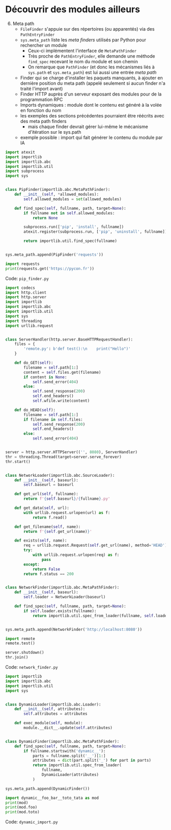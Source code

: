 # Découvrir des modules ailleurs

6. Meta path
    - `FileFinder` s'appuie sur des répertoires (ou apparentés) via des `PathEntryFinder`
    - `sys.meta_path` liste les _meta finders_ utilisés par Python pour rechercher un module
        - Ceux-ci implémentent l'interface de `MetaPathFinder`
        - Très proche de `PathEntryFinder`, elle demande une méthode `find_spec` recevant le nom du module et son chemin
        - On remarque que `PathFinder` (et donc les mécanismes liés à `sys.path` et `sys.meta_path`) est lui aussi une entrée _meta path_
    - Finder qui se charge d'installer les paquets manquants, à ajouter en dernière position du meta path (appelé seulement si aucun finder n'a traité l'import avant)
    - Finder HTTP auprès d'un serveur exposant des modules pour de la programmation RPC
    - Imports dynamiques : module dont le contenu est généré à la volée en fonction du nom
    - les exemples des sections précédentes pourraient être réécrits avec des meta path finders
        - mais chaque finder devrait gérer lui-même le mécanisme d'itération sur le sys.path
    - exemple possible : import qui fait générer le contenu du module par IA

```python
import atexit
import importlib
import importlib.abc
import importlib.util
import subprocess
import sys


class PipFinder(importlib.abc.MetaPathFinder):
    def __init__(self, *allowed_modules):
        self.allowed_modules = set(allowed_modules)

    def find_spec(self, fullname, path, target=None):
        if fullname not in self.allowed_modules:
            return None

        subprocess.run(['pip', 'install', fullname])
        atexit.register(subprocess.run, ['pip', 'uninstall', fullname])

        return importlib.util.find_spec(fullname)


sys.meta_path.append(PipFinder('requests'))

import requests
print(requests.get('https://pycon.fr'))
```
Code: `pip_finder.py`

```python
import codecs
import http.client
import http.server
import importlib
import importlib.abc
import importlib.util
import sys
import threading
import urllib.request


class ServerHandler(http.server.BaseHTTPRequestHandler):
    files = {
        'remote.py': b'def test():\n    print("Hello")'
    }

    def do_GET(self):
        filename = self.path[1:]
        content = self.files.get(filename)
        if content is None:
            self.send_error(404)
        else:
            self.send_response(200)
            self.end_headers()
            self.wfile.write(content)

    def do_HEAD(self):
        filename = self.path[1:]
        if filename in self.files:
            self.send_response(200)
            self.end_headers()
        else:
            self.send_error(404)


server = http.server.HTTPServer(('', 8080), ServerHandler)
thr = threading.Thread(target=server.serve_forever)
thr.start()


class NetworkLoader(importlib.abc.SourceLoader):
    def __init__(self, baseurl):
        self.baseurl = baseurl

    def get_url(self, fullname):
        return f'{self.baseurl}/{fullname}.py'

    def get_data(self, url):
        with urllib.request.urlopen(url) as f:
            return f.read()

    def get_filename(self, name):
        return f'{self.get_url(name)}'

    def exists(self, name):
        req = urllib.request.Request(self.get_url(name), method='HEAD')
        try:
            with urllib.request.urlopen(req) as f:
                pass
        except:
            return False
        return f.status == 200


class NetworkFinder(importlib.abc.MetaPathFinder):
    def __init__(self, baseurl):
        self.loader = NetworkLoader(baseurl)

    def find_spec(self, fullname, path, target=None):
        if self.loader.exists(fullname):
            return importlib.util.spec_from_loader(fullname, self.loader)


sys.meta_path.append(NetworkFinder('http://localhost:8080'))

import remote
remote.test()

server.shutdown()
thr.join()
```
Code: `network_finder.py`

```python
import importlib
import importlib.abc
import importlib.util
import sys


class DynamicLoader(importlib.abc.Loader):
    def __init__(self, attributes):
        self.attributes = attributes

    def exec_module(self, module):
        module.__dict__.update(self.attributes)


class DynamicFinder(importlib.abc.MetaPathFinder):
    def find_spec(self, fullname, path, target=None):
        if fullname.startswith('dynamic__'):
            parts = fullname.split('__')[1:]
            attributes = dict(part.split('_') for part in parts)
            return importlib.util.spec_from_loader(
                fullname,
                DynamicLoader(attributes)
            )

sys.meta_path.append(DynamicFinder())

import dynamic__foo_bar__toto_tata as mod
print(mod)
print(mod.foo)
print(mod.toto)
```
Code: `dynamic_import.py`
